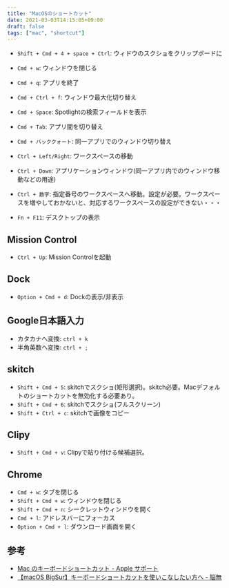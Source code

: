 ```yaml
---
title: "MacOSのショートカット"
date: 2021-03-03T14:15:05+09:00
draft: false
tags: ["mac", "shortcut"]
---
```


* `Shift + Cmd + 4 + space + Ctrl`: ウィドウのスクショをクリップボードに
* `Cmd + w`: ウィンドウを閉じる
* `Cmd + q`: アプリを終了
* `Cmd + Ctrl + f`: ウィンドウ最大化切り替え
* `Cmd + Space`: Spotlightの検索フィールドを表示
* `Cmd + Tab`: アプリ間を切り替え
* `Cmd + バッククォート`: 同一アプリでのウィンドウ切り替え
* `Ctrl + Left/Right`: ワークスペースの移動
* `Ctrl + Down`: アプリケーションウィンドウ(同一アプリ内でのウィンドウ移動などの用途)

* `Ctrl + 数字`: 指定番号のワークスペースへ移動。設定が必要。ワークスペースを増やしておかないと、対応するワークスペースの設定ができない・・・

* `Fn + F11`: デスクトップの表示

## Mission Control

* `Ctrl + Up`: Mission Controlを起動

## Dock
* `Option + Cmd + d`: Dockの表示/非表示


## Google日本語入力

* カタカナへ変換: `ctrl + k`
* 半角英数へ変換: `ctrl + ;`

## skitch

* `Shift + Cmd + 5`: skitchでスクショ(矩形選択)。skitch必要。Macデフォルトのショートカットを無効化する必要あり。
* `Shift + Cmd + 6`: skitchでスクショ(フルスクリーン)
* `Shift + Ctrl + c`: skitchで画像をコピー

## Clipy

* `Shift + Cmd + v`: Clipyで貼り付ける候補選択。

## Chrome

* `Cmd + w`: タブを閉じる
* `Shift + Cmd + w`: ウィンドウを閉じる
* `Shift + Cmd + n`: シークレットウィンドウを開く
* `Cmd + l`: アドレスバーにフォーカス
* `Option + Cmd + l`: ダウンロード画面を開く

## 参考
* [Mac のキーボードショートカット - Apple サポート](https://support.apple.com/ja-jp/HT201236)
* [【macOS BigSur】キーボードショートカットを使いこなしたい方へ - 脳無](https://irilyuu.com/mac-ios/mac/keyboard-shortcut/)
